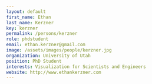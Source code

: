 ```yaml
---
layout: default
first_name: Ethan
last_name: Kerzner
key: kerzner
permalink: /persons/kerzner
role: phdstudent
email: ethan.kerzner@gmail.com
image: /assets/images/people/kerzner.jpg
organization: University of Utah
position: PhD Student
interests: Visualization for Scientists and Engineers
website: http://www.ethankerzner.com
---
```

